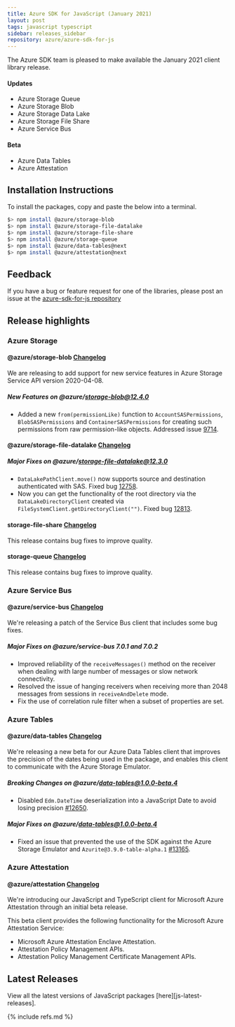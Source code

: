 ```yaml
---
title: Azure SDK for JavaScript (January 2021)
layout: post
tags: javascript typescript
sidebar: releases_sidebar
repository: azure/azure-sdk-for-js
---
```


The Azure SDK team is pleased to make available the January 2021 client library release.

#### Updates

- Azure Storage Queue
- Azure Storage Blob
- Azure Storage Data Lake
- Azure Storage File Share
- Azure Service Bus

#### Beta

- Azure Data Tables
- Azure Attestation

## Installation Instructions

To install the packages, copy and paste the below into a terminal.

```bash
$> npm install @azure/storage-blob
$> npm install @azure/storage-file-datalake
$> npm install @azure/storage-file-share
$> npm install @azure/storage-queue
$> npm install @azure/data-tables@next
$> npm install @azure/attestation@next
```

## Feedback

If you have a bug or feature request for one of the libraries, please post an issue at the [azure-sdk-for-js repository](https://github.com/azure/azure-sdk-for-js/issues)

## Release highlights

### Azure Storage

#### @azure/storage-blob [Changelog](https://github.com/Azure/azure-sdk-for-js/blob/main/sdk/storage/storage-blob/CHANGELOG.md)

We are releasing to add support for new service features in Azure Storage Service API version 2020-04-08.

##### New Features on @azure/storage-blob@12.4.0

- Added a new `from(permissionLike)` function to `AccountSASPermissions`, `BlobSASPermissions` and `ContainerSASPermissions` for creating such permissions from raw permission-like objects. Addressed issue [9714](https://github.com/Azure/azure-sdk-for-js/issues/9714).

#### @azure/storage-file-datalake [Changelog](https://github.com/Azure/azure-sdk-for-js/blob/main/sdk/storage/storage-file-datalake/CHANGELOG.md)

##### Major Fixes on @azure/storage-file-datalake@12.3.0

- `DataLakePathClient.move()` now supports source and destination authenticated with SAS. Fixed bug [12758](https://github.com/Azure/azure-sdk-for-js/issues/12758).
- Now you can get the functionality of the root directory via the `DataLakeDirectoryClient` created via `FileSystemClient.getDirectoryClient("")`. Fixed bug [12813](https://github.com/Azure/azure-sdk-for-js/issues/12813).

#### storage-file-share [Changelog](https://github.com/Azure/azure-sdk-for-js/blob/main/sdk/storage/storage-file-share/CHANGELOG.md)

This release contains bug fixes to improve quality.

#### storage-queue [Changelog](https://github.com/Azure/azure-sdk-for-js/blob/main/sdk/storage/storage-queue/CHANGELOG.md)

This release contains bug fixes to improve quality.

### Azure Service Bus

#### @azure/service-bus [Changelog](https://github.com/Azure/azure-sdk-for-js/blob/main/sdk/servicebus/service-bus/CHANGELOG.md)

We're releasing a patch of the Service Bus client that includes some bug fixes.

##### Major Fixes on @azure/service-bus 7.0.1 and 7.0.2

- Improved reliability of the `receiveMessages()` method on the receiver when dealing with large number of messages or slow network connectivity.
- Resolved the issue of hanging receivers when receiving more than 2048 messages from sessions in `receiveAndDelete` mode.
- Fix the use of correlation rule filter when a subset of properties are set.

### Azure Tables

#### @azure/data-tables [Changelog](https://github.com/Azure/azure-sdk-for-js/blob/main/sdk/tables/data-tables/CHANGELOG.md)

We're releasing a new beta for our Azure Data Tables client that improves the precision of the dates being used in the package, and enables this client to communicate with the Azure Storage Emulator.

##### Breaking Changes on @azure/data-tables@1.0.0-beta.4

- Disabled `Edm.DateTime` deserialization into a JavaScript Date to avoid losing precision [#12650](https://github.com/Azure/azure-sdk-for-js/pull/12650).

##### Major Fixes on @azure/data-tables@1.0.0-beta.4

- Fixed an issue that prevented the use of the SDK against the Azure Storage Emulator and `Azurite@3.9.0-table-alpha.1`
 [#13165](https://github.com/Azure/azure-sdk-for-js/pull/13165).

### Azure Attestation

#### @azure/attestation [Changelog](https://github.com/Azure/azure-sdk-for-js/blob/main/sdk/attestation/attestation/CHANGELOG.md)

We're introducing our JavaScript and TypeScript client for Microsoft Azure Attestation through an initial beta release.

This beta client provides the following functionality for the Microsoft Azure Attestation Service:

- Microsoft Azure Attestation Enclave Attestation.
- Attestation Policy Management APIs.
- Attestation Policy Management Certificate Management APIs.

## Latest Releases

View all the latest versions of JavaScript packages [here][js-latest-releases].

{% include refs.md %}